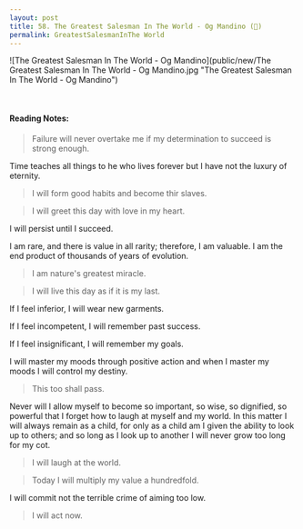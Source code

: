 ```yaml
---
layout: post
title: 58. The Greatest Salesman In The World - Og Mandino (📖)
permalink: GreatestSalesmanInThe World
---
```


![The Greatest Salesman In The World - Og Mandino](public/new/The Greatest Salesman In The World - Og Mandino.jpg "The Greatest Salesman In The World - Og Mandino")

<br>

#### Reading Notes:

> Failure will never overtake me if my determination to succeed is strong enough.

Time teaches all things to he who lives forever but I have not the luxury of eternity.

> I will form good habits and become thir slaves.

> I will greet this day with love in my heart.

I will persist until I succeed.

I am rare, and there is value in all rarity; therefore, I am valuable. I am the end product of thousands of years of evolution.

> I am nature's greatest miracle.

> I will live this day as if it is my last.

If I feel inferior, I will wear new garments.

If I feel incompetent, I will remember past success.

If I feel insignificant, I will remember my goals.

I will master my moods through positive action and when I master my moods I will control my destiny.

> This too shall pass.

Never will I allow myself to become so important, so wise, so dignified, so powerful that I forget how to laugh at myself and my world. In this matter I will always remain as a child, for only as a child am I given the ability to look up to others; and so long as I look up to another I will never grow too long for my cot.

> I will laugh at the world.

> Today I will multiply my value a hundredfold.

I will commit not the terrible crime of aiming too low.

> I will act now.
